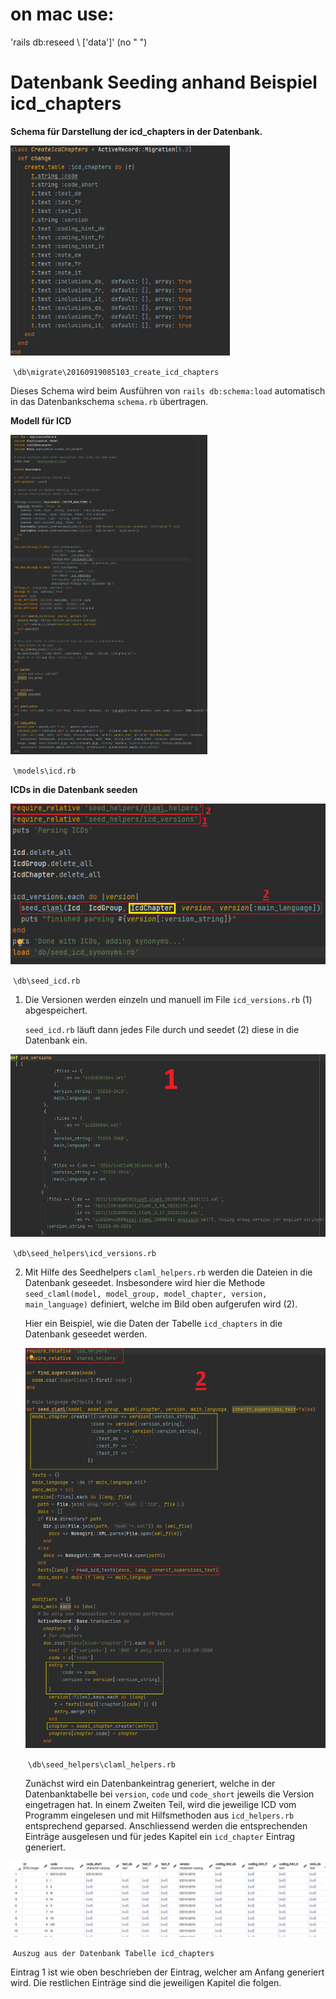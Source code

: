 # on mac use:
'rails db:reseed \ ['data']' (no " ")

# **Datenbank Seeding anhand Beispiel icd_chapters**

**Schema für Darstellung der icd_chapters in der Datenbank.**

<img src="images\ICD.png" alt="ICD.png" style="zoom:67%;" />

​																		`\db\migrate\20160919085103_create_icd_chapters`

Dieses Schema wird beim Ausführen von `rails db:schema:load` automatisch in das Datenbankschema `schema.rb` übertragen.



**Modell für ICD**

<img src="images\ICD_Model.png" alt="ICD_Model.png" style="zoom:50%;" />

​																			`\models\icd.rb`

**ICDs in die Datenbank seeden**

<img src="images\seed_icd.png" alt="seed_icd.png" style="zoom:100%;" />

​																		`\db\seed_icd.rb`

1.  Die Versionen werden einzeln und manuell im File `icd_versions.rb`  (1) abgespeichert.

    `seed_icd.rb` läuft dann jedes File durch und seedet (2) diese in die Datenbank ein.

<img src="images\icd_versions.PNG" alt="icd_versions.png" style="zoom:75%;" />

​														`\db\seed_helpers\icd_versions.rb`

2. Mit Hilfe des Seedhelpers `claml_helpers.rb` werden die Dateien in die Datenbank geseedet. Insbesondere wird hier die Methode `seed_claml(model, model_group, model_chapter, version, main_language)` definiert, welche im Bild oben aufgerufen wird (2).

   Hier ein Beispiel, wie die Daten der Tabelle  `icd_chapters` in die Datenbank geseedet werden. 

   

   <img src="images\claml_helper.png" alt="claml_helper.png" style="zoom:75%;" />

   ​															`\db\seed_helpers\claml_helpers.rb`

   Zunächst wird ein Datenbankeintrag generiert, welche in der Datenbanktabelle bei `version`, `code` und `code_short` jeweils die Version eingetragen hat. 
   In einem Zweiten Teil, wird die jeweilige ICD vom Programm eingelesen und mit Hilfsmethoden aus `icd_helpers.rb` entsprechend geparsed. Anschliessend werden die entsprechenden Einträge ausgelesen und für jedes Kapitel ein `icd_chapter` Eintrag generiert. 



<img src="images\DB_Auszug.png" alt="DB_Auszug.png" style="zoom:100%;" />

​																		`Auszug aus der Datenbank Tabelle icd_chapters`

Eintrag 1 ist wie oben beschrieben der Eintrag, welcher am Anfang generiert wird. Die restlichen Einträge sind die jeweiligen Kapitel die folgen.
